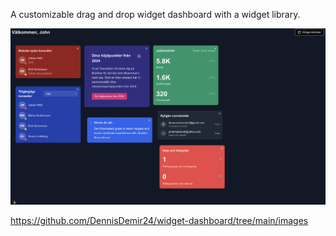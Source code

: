 A customizable drag and drop widget dashboard with a widget library.

![Alt text](images/preview.png)

https://github.com/DennisDemir24/widget-dashboard/tree/main/images
